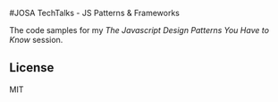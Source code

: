 #JOSA TechTalks - JS Patterns & Frameworks

The code samples for my *The Javascript Design Patterns You Have to Know* session.

## License
MIT